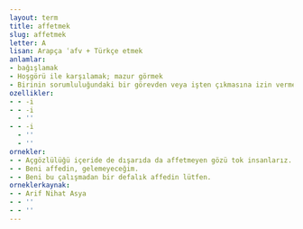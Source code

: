 ```yaml
---
layout: term
title: affetmek
slug: affetmek
letter: A
lisan: Arapça ʿafv + Türkçe etmek
anlamlar:
- bağışlamak
- Hoşgörü ile karşılamak; mazur görmek
- Birinin sorumluluğundaki bir görevden veya işten çıkmasına izin vermek
ozellikler:
- - -i
- - -i
  - ''
- - -i
  - ''
  - ''
ornekler:
- - Açgözlülüğü içeride de dışarıda da affetmeyen gözü tok insanlarız.
- - Beni affedin, gelemeyeceğim.
- - Beni bu çalışmadan bir defalık affedin lütfen.
orneklerkaynak:
- - Arif Nihat Asya
- - ''
- - ''
---
```

